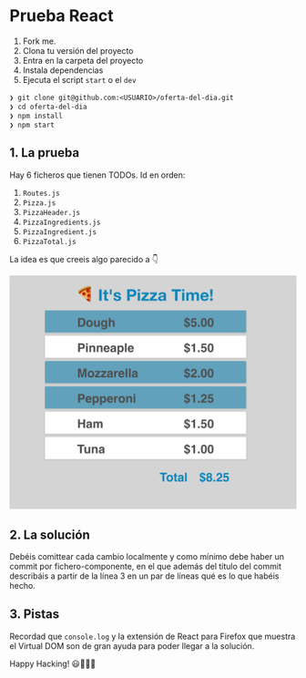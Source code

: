 # Prueba React

1. Fork me.
2. Clona tu versión del proyecto
3. Entra en la carpeta del proyecto
4. Instala dependencias
5. Ejecuta el script `start` o el `dev`

```
❯ git clone git@github.com:<USUARIO>/oferta-del-dia.git
❯ cd oferta-del-dia
❯ npm install
❯ npm start
```

## 1. La prueba

Hay 6 ficheros que tienen TODOs. Id en orden:

1. `Routes.js`
2. `Pizza.js`
3. `PizzaHeader.js`
4. `PizzaIngredients.js`
5. `PizzaIngredient.js`
6. `PizzaTotal.js`

La idea es que creeis algo parecido a 👇

![Pizza Time!](pizza-time.png)

## 2. La solución

Debéis comittear cada cambio localmente y como mínimo debe haber un commit por fichero-componente, en el que además del título del commit describáis a partir de la línea 3 en un par de líneas qué es lo que habéis hecho.

## 3. Pistas

Recordad que `console.log` y la extensión de React para Firefox que muestra el Virtual DOM son de gran ayuda para poder llegar a la solución.

Happy Hacking! 😃🤖👾🚀
